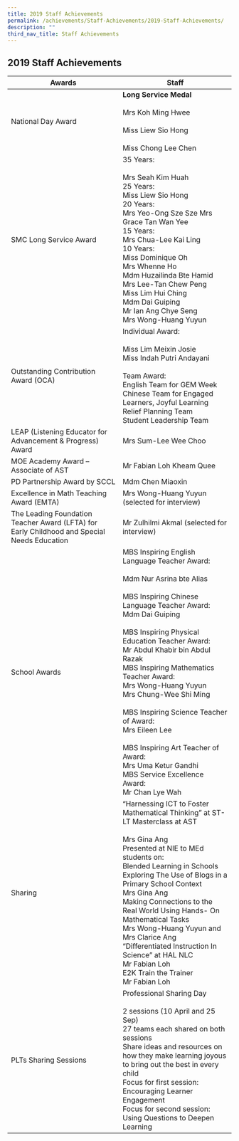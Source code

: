 ```yaml
---
title: 2019 Staff Achievements
permalink: /achievements/Staff-Achievements/2019-Staff-Achievements/
description: ""
third_nav_title: Staff Achievements
---
```

## 2019 Staff Achievements

 | Awards                                                                                      | Staff                                                                                                                                                                                                                                                                                                                                                                                                                                                                                                                                     |
|---------------------------------------------------------------------------------------------|-------------------------------------------------------------------------------------------------------------------------------------------------------------------------------------------------------------------------------------------------------------------------------------------------------------------------------------------------------------------------------------------------------------------------------------------------------------------------------------------------------------------------------------------|
| National Day Award                                                                          | **Long Service Medal** <br><br>Mrs Koh Ming Hwee<br><br>Miss Liew Sio Hong<br><br>Miss Chong Lee Chen                                                                                                                                                                                                                                                                                                                                                                                                                                                 |
| SMC Long Service Award                                                                      | 35 Years:<br><br>Mrs Seah Kim Huah<br>25 Years:<br>Miss Liew Sio Hong<br>20 Years:<br>Mrs Yeo-Ong Sze Sze Mrs Grace Tan Wan Yee<br>15 Years:<br>Mrs Chua-Lee Kai Ling<br>10 Years:<br>Miss Dominique Oh<br>Mrs Whenne Ho<br>Mdm Huzailinda Bte Hamid<br>Mrs Lee-Tan Chew Peng<br>Miss Lim Hui Ching<br>Mdm Dai Guiping<br>Mr Ian Ang Chye Seng<br>Mrs Wong-Huang Yuyun                                                                                                                                                                    |
| Outstanding Contribution Award (OCA)                                                        | Individual Award:<br><br>Miss Lim Meixin Josie<br>Miss Indah Putri Andayani<br> <br>Team Award:<br>English Team for GEM Week<br>Chinese Team for Engaged Learners, Joyful Learning Relief Planning Team<br>Student Leadership Team                                                                                                                                                                                                                                                                                                        |
| LEAP (Listening Educator for Advancement & Progress) Award                                  | Mrs Sum-Lee Wee Choo                                                                                                                                                                                                                                                                                                                                                                                                                                                                                                                      |
| MOE Academy Award – Associate of AST                                                        | Mr Fabian Loh Kheam Quee                                                                                                                                                                                                                                                                                                                                                                                                                                                                                                                  |
| PD Partnership Award by SCCL                                                                | Mdm Chen Miaoxin                                                                                                                                                                                                                                                                                                                                                                                                                                                                                                                          |
| Excellence in Math Teaching Award (EMTA)                                                    | Mrs Wong-Huang Yuyun (selected for interview)                                                                                                                                                                                                                                                                                                                                                                                                                                                                                             |
| The Leading Foundation Teacher Award (LFTA) for Early Childhood and Special Needs Education | Mr Zulhilmi Akmal (selected for interview)                                                                                                                                                                                                                                                                                                                                                                                                                                                                                                |
| School Awards                                                                               | MBS Inspiring English Language Teacher Award:<br><br>Mdm Nur Asrina bte Alias<br> <br>MBS Inspiring Chinese Language Teacher Award:<br>Mdm Dai Guiping<br> <br>MBS Inspiring Physical Education Teacher Award:<br>Mr Abdul Khabir bin Abdul Razak<br>MBS Inspiring Mathematics Teacher Award:<br>Mrs Wong-Huang Yuyun<br>Mrs Chung-Wee Shi Ming<br> <br>MBS Inspiring Science Teacher of Award:<br>Mrs Eileen Lee<br> <br>MBS Inspiring Art Teacher of Award:<br>Mrs Uma Ketur Gandhi<br>MBS Service Excellence Award:<br>Mr Chan Lye Wah |
| Sharing                                                                                     | “Harnessing ICT to Foster Mathematical Thinking” at ST-LT Masterclass at AST<br><br>Mrs Gina Ang<br>Presented at NIE to MEd students on:<br>Blended Learning in Schools<br>Exploring The Use of Blogs in a Primary School Context<br>Mrs Gina Ang<br>Making Connections to the Real World Using Hands- On Mathematical Tasks<br>Mrs Wong-Huang Yuyun and Mrs Clarice Ang<br>“Differentiated Instruction In Science” at HAL NLC<br>Mr Fabian Loh<br>E2K Train the Trainer<br>Mr Fabian Loh                                                 |
| PLTs Sharing Sessions                                                                       | Professional Sharing Day<br><br>2 sessions (10 April and 25 Sep)<br>27 teams each shared on both sessions<br>Share ideas and resources on how they make learning joyous to bring out the best in every child<br>Focus for first session: Encouraging Learner Engagement<br>Focus for second session: Using Questions to Deepen Learning                                                                                                                                                                                                   |